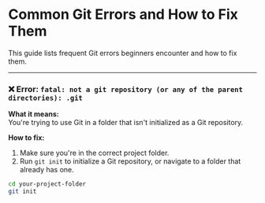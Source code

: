 # Common Git Errors and How to Fix Them

This guide lists frequent Git errors beginners encounter and how to fix them.

---

### ❌ Error: `fatal: not a git repository (or any of the parent directories): .git`

**What it means:**  
You're trying to use Git in a folder that isn't initialized as a Git repository.

**How to fix:**
1. Make sure you're in the correct project folder.
2. Run `git init` to initialize a Git repository, or navigate to a folder that already has one.

```bash
cd your-project-folder
git init
